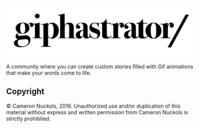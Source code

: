 <img src = "./public/img/giphastrator-logo.png">

<p>A community where you can create custom stories filled with Gif animations that make your words come to life.</p>
<h2>Copyright</h2>
<p>© Cameron Nuckols, 2016. Unauthorized use and/or duplication of this material without express and written permission from Cameron Nuckols is strictly prohibited.</p>
